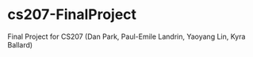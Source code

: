 # cs207-FinalProject
Final Project for CS207 (Dan Park, Paul-Emile Landrin, Yaoyang Lin, Kyra Ballard)
